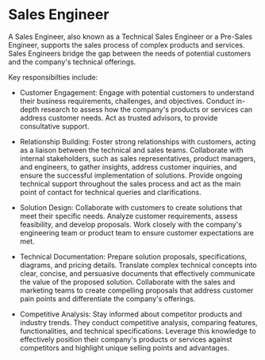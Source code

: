 # Sales Engineer

A Sales Engineer, also known as a Technical Sales Engineer or a Pre-Sales Engineer, supports the sales process of complex products and services. Sales Engineers bridge the gap between the needs of potential customers and the company's technical offerings. 

Key responsibilties include:

* Customer Engagement: Engage with potential customers to understand their business requirements, challenges, and objectives. Conduct in-depth research to assess how the company's products or services can address customer needs. Act as trusted advisors, to provide consultative support.

* Relationship Building: Foster strong relationships with customers, acting as a liaison between the technical and sales teams. Collaborate with internal stakeholders, such as sales representatives, product managers, and engineers, to gather insights, address customer inquiries, and ensure the successful implementation of solutions. Provide ongoing technical support throughout the sales process and act as the main point of contact for technical queries and clarifications.

* Solution Design: Collaborate with customers to create solutions that meet their specific needs. Analyze customer requirements, assess feasibility, and develop proposals. Work closely with the company's engineering team or product team to ensure customer expectations are met.

* Technical Documentation: Prepare solution proposals, specifications, diagrams, and pricing details. Translate complex technical concepts into clear, concise, and persuasive documents that effectively communicate the value of the proposed solution. Collaborate with the sales and marketing teams to create compelling proposals that address customer pain points and differentiate the company's offerings.

* Competitive Analysis: Stay informed about competitor products and industry trends. They conduct competitive analysis, comparing features, functionalities, and technical specifications. Leverage this knowledge to effectively position their company's products or services against competitors and highlight unique selling points and advantages.
